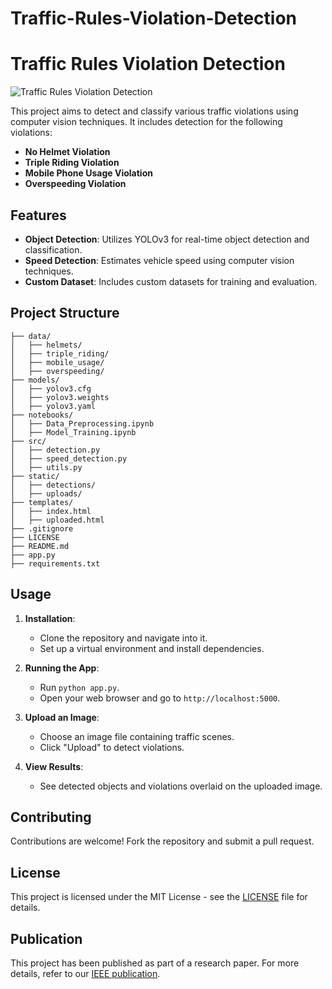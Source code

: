 # Traffic-Rules-Violation-Detection


# Traffic Rules Violation Detection

![Traffic Rules Violation Detection](https://your_image_url_here.jpg)

This project aims to detect and classify various traffic violations using computer vision techniques. It includes detection for the following violations:

- **No Helmet Violation**
- **Triple Riding Violation**
- **Mobile Phone Usage Violation**
- **Overspeeding Violation**

## Features

- **Object Detection**: Utilizes YOLOv3 for real-time object detection and classification.
- **Speed Detection**: Estimates vehicle speed using computer vision techniques.
- **Custom Dataset**: Includes custom datasets for training and evaluation.

## Project Structure

```
├── data/
│   ├── helmets/
│   ├── triple_riding/
│   ├── mobile_usage/
│   ├── overspeeding/
├── models/
│   ├── yolov3.cfg
│   ├── yolov3.weights
│   ├── yolov3.yaml
├── notebooks/
│   ├── Data_Preprocessing.ipynb
│   ├── Model_Training.ipynb
├── src/
│   ├── detection.py
│   ├── speed_detection.py
│   ├── utils.py
├── static/
│   ├── detections/
│   ├── uploads/
├── templates/
│   ├── index.html
│   ├── uploaded.html
├── .gitignore
├── LICENSE
├── README.md
├── app.py
├── requirements.txt
```

## Usage

1. **Installation**:
   - Clone the repository and navigate into it.
   - Set up a virtual environment and install dependencies.

2. **Running the App**:
   - Run `python app.py`.
   - Open your web browser and go to `http://localhost:5000`.

3. **Upload an Image**:
   - Choose an image file containing traffic scenes.
   - Click "Upload" to detect violations.

4. **View Results**:
   - See detected objects and violations overlaid on the uploaded image.

## Contributing

Contributions are welcome! Fork the repository and submit a pull request.

## License

This project is licensed under the MIT License - see the [LICENSE](LICENSE) file for details.

## Publication

This project has been published as part of a research paper. For more details, refer to our [IEEE publication](https://ieeexplore.ieee.org/document/10112954#citations).
